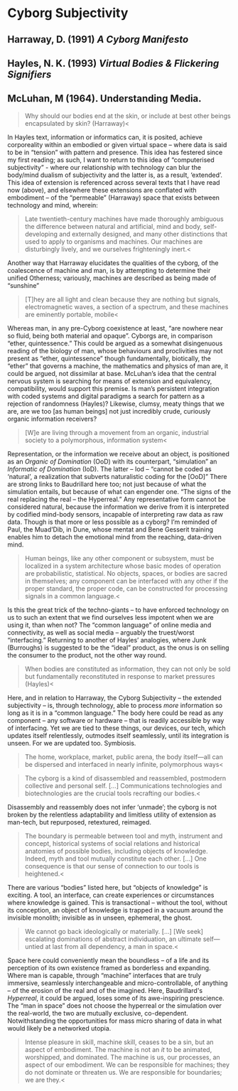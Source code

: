 # Cyborg Subjectivity 

## Harraway, D. (1991) *A Cyborg Manifesto* 

## Hayles, N. K. (1993)  *Virtual Bodies & Flickering Signifiers* 

## McLuhan, M (1964). Understanding Media. 

 

>Why should our bodies end at the skin, or include at best other beings encapsulated by skin? (Harraway)< 

In Hayles text, information or informatics can, it is posited, achieve corporeality within an embodied or given virtual space – where data is said to be in “tension” with pattern and presence. This idea has festered since my first reading; as such, I want to return to this idea of “computerised subjectivity” - where our relationship with technology can blur the body/mind dualism of subjectivity and the latter is, as a result, ‘extended’.  This idea of extension is referenced across several texts that I have read now (above), and elsewhere these extensions are conflated with embodiment – of the “permeable” (Harraway) space that exists between technology and mind, wherein: 

>Late twentieth-century machines have made thoroughly ambiguous the difference between natural and artificial, mind and body, self-developing and externally designed, and many other distinctions that used to apply to organisms and machines. Our machines are disturbingly lively, and we ourselves frighteningly inert.< 

Another way that Harraway elucidates the qualities of the cyborg, of the coalescence of machine and man, is by attempting to determine their unified Otherness; variously, machines are described as being made of “sunshine” 

>[T]hey are all light and clean because they are nothing but signals, electromagnetic waves, a section of a spectrum, and these machines are eminently portable, mobile< 

Whereas man, in any pre-Cyborg coexistence at least, “are nowhere near so fluid, being both material and opaque”.  Cyborgs are, in comparison “ether, quintessence.” This could be argued as a somewhat disingenuous reading of the biology of man, whose behaviours and proclivities may not present as “ether, quintessence” though fundamentally, biotically, the “ether” that governs a machine, the mathematics and physics of man are, it could be argued, not dissimilar at base. McLuhan’s idea that the central nervous system is searching for means of extension and equivalency, compatibility, would support this premise. Is man’s persistent integration with coded systems and digital paradigms a search for pattern as a rejection of randomness (Hayles)? Likewise, clumsy, meaty things that we are, are we too [as human beings] not just incredibly crude, curiously organic information receivers? 

>[W]e are living through a movement from an organic, industrial society to a polymorphous, information system< 

Representation, or the information we receive about an object, is positioned as an *Organic of Domination* (OoD) with its counterpart, “simulation” an *Informatic of Domination* (IoD). The latter – Iod – “cannot be coded as ‘natural’, a realization that subverts naturalistic coding for the [OoD]” There are strong links to Baudrillard here too; not just because of what the simulation entails, but because of what can engender one. “The signs of the real replacing the real – the Hyperreal.” Any representative form cannot be considered natural, because the information we derive from it is interpreted by codified mind-body sensors, incapable of interpreting raw data as raw data. Though is that more or less possible as a cyborg? I’m reminded of Paul, the Muad’Dib, in Dune, whose mentat and Bene Gesserit training enables him to detach the emotional mind from the reaching, data-driven mind. 

>Human beings, like any other component or subsystem, must be localized in a system architecture whose basic modes of operation are probabilistic, statistical. No objects, spaces, or bodies are sacred in themselves; any component can be interfaced with any other if the proper standard, the proper code, can be constructed for processing signals in a common language.< 

Is this the great trick of the techno-giants – to have enforced technology on us to such an extent that we find ourselves less impotent when we are using it, than when not? The “common language” of online media and connectivity, as well as social media – arguably the truest/worst “interfacing.” Returning to another of Hayles’ analogies, where Junk (Burroughs) is suggested to be the “ideal” product, as the onus is on selling the consumer to the product, not the other way round. 

>When bodies are constituted as information, they can not only be sold but fundamentally reconstituted in response to market pressures (Hayles)< 

Here, and in relation to Harraway, the Cyborg Subjectivity – the extended subjectivity – is, through technology, able to process *more* information so long as it is in a “common language.” The body here could be read as any component – any software or hardware – that is readily accessible by way of interfacing. Yet we are tied to these things, our devices, our tech, which updates itself relentlessly, outmodes itself seamlessly, until its integration is unseen. For we are updated too. Symbiosis. 

>The home, workplace, market, public arena, the body itself—all can be dispersed and interfaced in nearly infinite, polymorphous ways< 

>The cyborg is a kind of disassembled and reassembled, postmodern collective and personal self. […] Communications technologies and biotechnologies are the crucial tools recrafting our bodies.< 

Disassembly and reassembly does not infer ‘unmade’; the cyborg is not broken by the relentless adaptability and limitless utility of extension as man-tech, but repurposed, retextured, reimaged. 

>The boundary is permeable between tool and myth, instrument and concept, historical systems of social relations and historical anatomies of possible bodies, including objects of knowledge. Indeed, myth and tool mutually constitute each other. […] One consequence is that our sense of connection to our tools is heightened.< 

There are various “bodies” listed here, but “objects of knowledge” is exciting. A tool, an interface, can create experiences or circumstances where knowledge is gained. This is transactional – without the tool, without its conception, an object of knowledge is trapped in a vacuum around the invisible monolith; invisible as in unseen, ephemeral, the ghost. 

>We cannot go back ideologically or materially. […] [We seek] escalating dominations of abstract individuation, an ultimate self—untied at last from all dependency, a man in space.< 

Space here could conveniently mean the boundless – of a life and its perception of its own existence framed as borderless and expanding. Where man is capable, through “machine” interfaces that are truly immersive, seamlessly interchangeable and micro-controllable, of anything – of the erosion of the real and of the imagined. Here, Baudrillard's *Hyperreal*, it could be argued, loses some of its awe-inspiring prescience. The “man in space” does not choose the hyperreal or the simulation over the real-world, the two are mutually exclusive, co-dependent. Notwithstanding the opportunities for mass micro sharing of data in what would likely be a networked utopia. 

>Intense pleasure in skill, machine skill, ceases to be a sin, but an aspect of embodiment. The machine is not an *it* to be animated, worshipped, and dominated. The machine is us, our processes, an aspect of our embodiment. We can be responsible for machines; they do not dominate or threaten us. We are responsible for boundaries; we are they.< 

 
